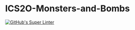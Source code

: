 # ICS2O-Monsters-and-Bombs
[![GitHub's Super Linter](https://github.com/ICS20-Programming-ZoiaB/ICS2O-Monsters-and-Bombs/workflows/GitHub's%20Super%20Linter/badge.svg)](https://github.com/ICS20-Programming-ZoiaB/ICS2O-Monsters-and-Bombs/actions)